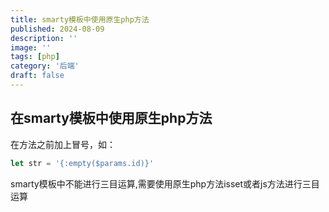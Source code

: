 ```yaml
---
title: smarty模板中使用原生php方法
published: 2024-08-09
description: ''
image: ''
tags: [php]
category: '后端'
draft: false 
---
```


## 在smarty模板中使用原生php方法
在方法之前加上冒号，如：
```js
let str = '{:empty($params.id)}'
```
smarty模板中不能进行三目运算,需要使用原生php方法isset或者js方法进行三目运算